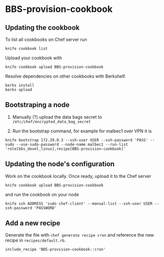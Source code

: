 # BBS-provision-cookbook

## Updating the cookbook

To list all cookbooks on Chef server run
```
knife cookbook list
```
Upload your cookbook with
```
knife cookbook upload BBS-provision-cookbook
```
Resolve dependencies on other cookbooks with Berkshelf.
```
berks install
berks upload
```

## Bootstraping a node

1. Manually (?) upload the data bags secret to `/etc/chef/encrypted_data_bag_secret`

2. Run the bootstrap command, for example for malbec1 over VPN it is

  ```
  knife bootstrap 172.29.0.3 --ssh-user USER --ssh-password 'PASS' --sudo --use-sudo-password --node-name malbec1 --run-list 'role[bbs_devel_linux],recipe[BBS-provision-cookbook]'
  ```

## Updating the node's configuration 

Work on the cookbook locally. Once ready, upload it to the Chef server

  ```
  knife cookbook upload BBS-provision-cookbook
  ```

and run the cookbook on your node

  ```
  knife ssh ADDRESS 'sudo chef-client' --manual-list --ssh-user USER --ssh-password 'PASSWORD'
  ```

## Add a new recipe

Generate the file with `chef generate recipe cron` and reference the new recipe in `recipes/default.rb`.
```
include_recipe 'BBS-provision-cookbook::cron'
```
